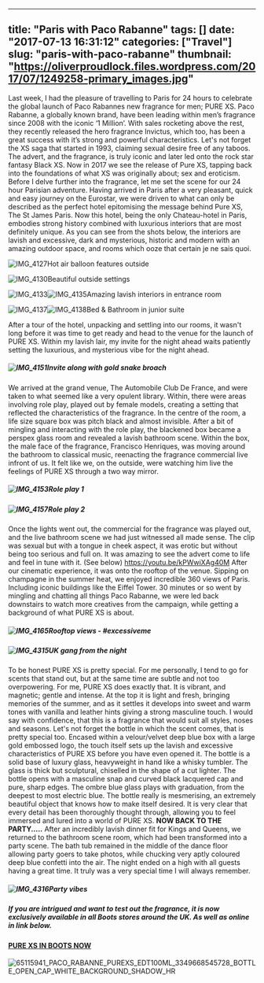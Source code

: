 
---
title: "Paris with Paco Rabanne"
tags: []
date: "2017-07-13 16:31:12"
categories: ["Travel"]
slug: "paris-with-paco-rabanne"
thumbnail: "https://oliverproudlock.files.wordpress.com/2017/07/1249258-primary_images.jpg"
---

Last week, I had the pleasure of travelling to Paris for 24 hours to celebrate the global launch of Paco Rabannes new fragrance for men; PURE XS. Paco Rabanne, a globally known brand, have been leading within men’s fragrance since 2008 with the iconic ‘1 Million’. With sales rocketing above the rest, they recently released the hero fragrance Invictus, which too, has been a great success with it’s strong and powerful characteristics. Let's not forget the XS saga that started in 1993, claiming sexual desire free of any taboos. The advert, and the fragrance, is truly iconic and later led onto the rock star fantasy Black XS. Now in 2017 we see the release of Pure XS, tapping back into the foundations of what XS was originally about; sex and eroticism. Before I delve further into the fragrance, let me set the scene for our 24 hour Parisian adventure. Having arrived in Paris after a very pleasant, quick and easy journey on the Eurostar, we were driven to what can only be described as the perfect hotel epitomising the message behind Pure XS, The St James Paris. Now this hotel, being the only Chateau-hotel in Paris, embodies strong history combined with luxurious interiors that are most definitely unique. As you can see from the shots below, the interiors are lavish and excessive, dark and mysterious, historic and modern with an amazing outdoor space, and rooms which ooze that certain je ne sais quoi.

![IMG_4127](https://oliverproudlock.files.wordpress.com/2017/07/img_4127.jpg)Hot air balloon features outside

![IMG_4130](https://oliverproudlock.files.wordpress.com/2017/07/img_4130.jpg)Beautiful outside settings

![IMG_4133](https://oliverproudlock.files.wordpress.com/2017/07/img_4133.jpg)![IMG_4135](https://oliverproudlock.files.wordpress.com/2017/07/img_4135.jpg)Amazing lavish interiors in entrance room

![IMG_4137](https://oliverproudlock.files.wordpress.com/2017/07/img_4137.jpg)![IMG_4138](https://oliverproudlock.files.wordpress.com/2017/07/img_4138.jpg)Bed & Bathroom in junior suite

After a tour of the hotel, unpacking and settling into our rooms, it wasn't long before it was time to get ready and head to the venue for the launch of PURE XS. Within my lavish lair, my invite for the night ahead waits patiently setting the luxurious, and mysterious vibe for the night ahead.

##### ![IMG_4151](https://oliverproudlock.files.wordpress.com/2017/07/img_4151.jpg)Invite along with gold snake broach

We arrived at the grand venue, The Automobile Club De France, and were taken to what seemed like a very opulent library. Within, there were areas involving role play, played out by female models, creating a setting that reflected the characteristics of the fragrance. In the centre of the room, a life size square box was pitch black and almost invisible. After a bit of mingling and interacting with the role play, the blackened box became a perspex glass room and revealed a lavish bathroom scene. Within the box, the male face of the fragrance, Francisco Henriques, was moving around the bathroom to classical music, reenacting the fragrance commercial live infront of us. It felt like we, on the outside, were watching him live the feelings of PURE XS through a two way mirror.

##### ![IMG_4153](https://oliverproudlock.files.wordpress.com/2017/07/img_4153.jpg)Role play 1

##### ![IMG_4157](https://oliverproudlock.files.wordpress.com/2017/07/img_4157.jpg)Role play 2

Once the lights went out, the commercial for the fragrance was played out, and the live bathroom scene we had just witnessed all made sense. The clip was sexual but with a tongue in cheek aspect, it was erotic but without being too serious and full on. It was amazing to see the advert come to life and feel in tune with it. (See below) https://youtu.be/kPWwiXAg40M After our cinematic experience, it was onto the rooftop of the venue. Sipping on champagne in the summer heat, we enjoyed incredible 360 views of Paris. Including iconic buildings like the Eiffel Tower. 30 minutes or so went by mingling and chatting all things Paco Rabanne, we were led back downstairs to watch more creatives from the campaign, while getting a background of what PURE XS is about.

##### ![IMG_4165](https://oliverproudlock.files.wordpress.com/2017/07/img_4165.jpg)Rooftop views - #excessiveme

##### ![IMG_4315](https://oliverproudlock.files.wordpress.com/2017/07/img_4315.jpg)UK gang from the night

To be honest PURE XS is pretty special. For me personally, I tend to go for scents that stand out, but at the same time are subtle and not too overpowering. For me, PURE XS does exactly that. It is vibrant, and magnetic; gentle and intense. At the top it is light and fresh, bringing memories of the summer, and as it settles it develops into sweet and warm tones with vanilla and leather hints giving a strong masculine touch. I would say with confidence, that this is a fragrance that would suit all styles, noses and seasons. Let's not forget the bottle in which the scent comes, that is pretty special too. Encased within a velour/velvet deep blue box with a large gold embossed logo, the touch itself sets up the lavish and excessive characteristics of PURE XS before you have even opened it. The bottle is a solid base of luxury glass, heavyweight in hand like a whisky tumbler. The glass is thick but sculptural, chiselled in the shape of a cut lighter. The bottle opens with a masculine snap and curved black lacquered cap and pure, sharp edges. The ombre blue glass plays with graduation, from the deepest to most electric blue. The bottle really is mesmerising, an extremely beautiful object that knows how to make itself desired. It is very clear that every detail has been thoroughly thought through, allowing you to feel immersed and lured into a world of PURE XS. **NOW BACK TO THE PARTY.....** After an incredibly lavish dinner fit for Kings and Queens, we returned to the bathroom scene room, which had been transformed into a party scene. The bath tub remained in the middle of the dance floor allowing party goers to take photos, while chucking very aptly coloured deep blue confetti into the air. The night ended on a high with all guests having a great time. It truly was a very special time I will always remember.

##### ![IMG_4316](https://oliverproudlock.files.wordpress.com/2017/07/img_4316.jpg)Party vibes

##### If you are intrigued and want to test out the fragrance, it is now exclusively available in all Boots stores around the UK. As well as online in link below.

#### [PURE XS IN BOOTS NOW](http://www.boots.com/paco-rabanne-pure-xs-eau-de-toilette-50ml-10233393)

![65115941_PACO_RABANNE_PUREXS_EDT100ML_3349668545728_BOTTLE_OPEN_CAP_WHITE_BACKGROUND_SHADOW_HR](https://oliverproudlock.files.wordpress.com/2017/07/65115941_paco_rabanne_purexs_edt100ml_3349668545728_bottle_open_cap_white_background_shadow_hr.jpg)